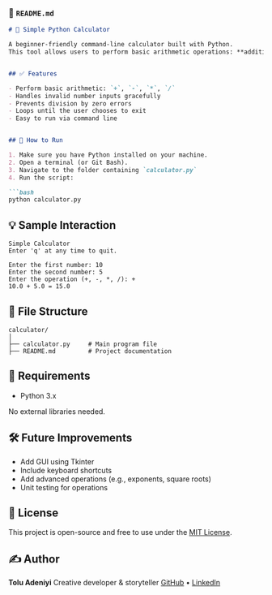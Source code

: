 ### 📄 `README.md`

````markdown
# 🧮 Simple Python Calculator

A beginner-friendly command-line calculator built with Python.  
This tool allows users to perform basic arithmetic operations: **addition**, **subtraction**, **multiplication**, and **division** — with built-in input validation and an exit option.


## ✅ Features

- Perform basic arithmetic: `+`, `-`, `*`, `/`
- Handles invalid number inputs gracefully
- Prevents division by zero errors
- Loops until the user chooses to exit
- Easy to run via command line


## 🚀 How to Run

1. Make sure you have Python installed on your machine.
2. Open a terminal (or Git Bash).
3. Navigate to the folder containing `calculator.py`
4. Run the script:

```bash
python calculator.py
````



## 💡 Sample Interaction

```
Simple Calculator
Enter 'q' at any time to quit.

Enter the first number: 10
Enter the second number: 5
Enter the operation (+, -, *, /): +
10.0 + 5.0 = 15.0
```



## 📁 File Structure

```
calculator/
│
├── calculator.py     # Main program file
├── README.md         # Project documentation
```



## 📌 Requirements

* Python 3.x

No external libraries needed.



## 🛠️ Future Improvements

* Add GUI using Tkinter
* Include keyboard shortcuts
* Add advanced operations (e.g., exponents, square roots)
* Unit testing for operations



## 📜 License

This project is open-source and free to use under the [MIT License](LICENSE).


## ✍️ Author

**Tolu Adeniyi**
Creative developer & storyteller
[GitHub](https://github.com/Nimitok) • [LinkedIn](https://linkedin.com/in/https://www.linkedin.com/public-profile/settings?lipi=urn%3Ali%3Apage%3Ad_flagship3_profile_self_edit_contact-info%3BvXXuqk4fQi%2ByvVuUprgWVQ%3D%3D)
